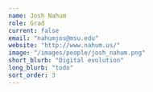 ```yaml
---
name: Josh Nahum
role: Grad
current: false
email: "nahumjos@msu.edu"
website: "http://www.nahum.us/"
image: "/images/people/josh_nahum.png"
short_blurb: "Digital evolution"
long_blurb: "todo"
sort_order: 3
---
```

